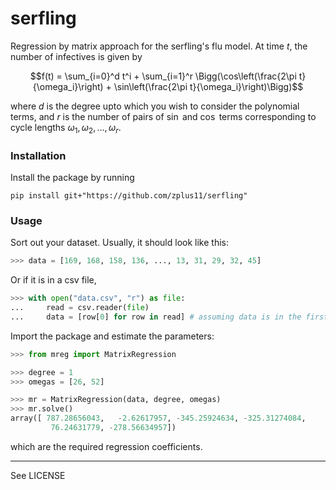 # serfling

Regression by matrix approach for the serfling's flu model. At time $t$, the number of infectives is given by

$$f(t) = \sum_{i=0}^d t^i + \sum_{i=1}^r \Bigg(\cos\left(\frac{2\pi t}{\omega_i}\right) + \sin\left(\frac{2\pi t}{\omega_i}\right)\Bigg)$$

where $d$ is the degree upto which you wish to consider the polynomial terms, and $r$ is the number of pairs of $\sin$ and $\cos$ terms corresponding to cycle lengths $\omega_1,\omega_2,\ldots,\omega_r$.

### Installation

Install the package by running

```
pip install git+"https://github.com/zplus11/serfling"
```

### Usage

Sort out your dataset. Usually, it should look like this:

```py
>>> data = [169, 168, 158, 136, ..., 13, 31, 29, 32, 45]
```

Or if it is in a csv file,

```py
>>> with open("data.csv", "r") as file:
...     read = csv.reader(file)
...     data = [row[0] for row in read] # assuming data is in the first col
```

Import the package and estimate the parameters:

```py
>>> from mreg import MatrixRegression

>>> degree = 1
>>> omegas = [26, 52]

>>> mr = MatrixRegression(data, degree, omegas)
>>> mr.solve()
array([ 787.28656043,   -2.62617957, -345.25924634, -325.31274084,
         76.24631779, -278.56634957])
```

which are the required regression coefficients.

---

See LICENSE